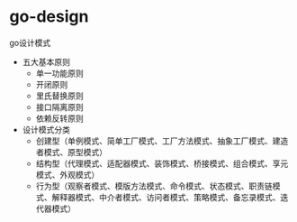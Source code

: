 # go-design
go设计模式
- 五大基本原则
    - 单一功能原则
    - 开闭原则
    - 里氏替换原则
    - 接口隔离原则
    - 依赖反转原则
- 设计模式分类
    - 创建型（单例模式、简单工厂模式、工厂方法模式、抽象工厂模式、建造者模式、原型模式）
    - 结构型（代理模式、适配器模式、装饰模式、桥接模式、组合模式、享元模式、外观模式）
    - 行为型（观察者模式、模版方法模式、命令模式、状态模式、职责链模式、解释器模式、中介者模式、访问者模式、策略模式、备忘录模式、迭代器模式）
    